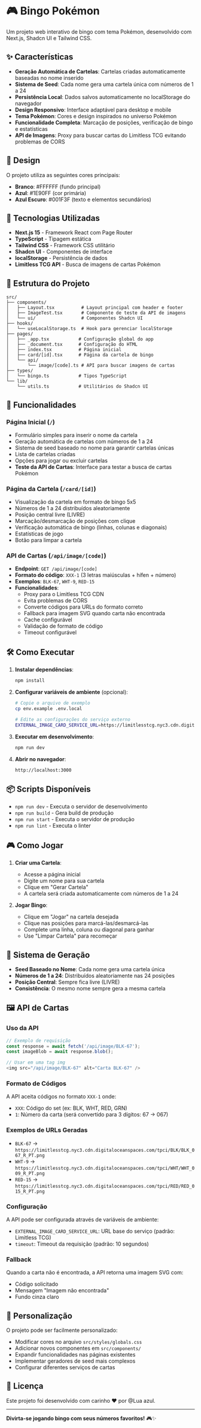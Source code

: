 # 🎮 Bingo Pokémon

Um projeto web interativo de bingo com tema Pokémon, desenvolvido com Next.js, Shadcn UI e Tailwind CSS.

## ✨ Características

- **Geração Automática de Cartelas**: Cartelas criadas automaticamente baseadas no nome inserido
- **Sistema de Seed**: Cada nome gera uma cartela única com números de 1 a 24
- **Persistência Local**: Dados salvos automaticamente no localStorage do navegador
- **Design Responsivo**: Interface adaptável para desktop e mobile
- **Tema Pokémon**: Cores e design inspirados no universo Pokémon
- **Funcionalidade Completa**: Marcação de posições, verificação de bingo e estatísticas
- **API de Imagens**: Proxy para buscar cartas do Limitless TCG evitando problemas de CORS

## 🎨 Design

O projeto utiliza as seguintes cores principais:
- **Branco**: #FFFFFF (fundo principal)
- **Azul**: #1E90FF (cor primária)
- **Azul Escuro**: #001F3F (texto e elementos secundários)

## 🚀 Tecnologias Utilizadas

- **Next.js 15** - Framework React com Page Router
- **TypeScript** - Tipagem estática
- **Tailwind CSS** - Framework CSS utilitário
- **Shadcn UI** - Componentes de interface
- **localStorage** - Persistência de dados
- **Limitless TCG API** - Busca de imagens de cartas Pokémon

## 📁 Estrutura do Projeto

```
src/
├── components/
│   ├── Layout.tsx          # Layout principal com header e footer
│   ├── ImageTest.tsx       # Componente de teste da API de imagens
│   └── ui/                 # Componentes Shadcn UI
├── hooks/
│   └── useLocalStorage.ts  # Hook para gerenciar localStorage
├── pages/
│   ├── _app.tsx           # Configuração global do app
│   ├── _document.tsx      # Configuração do HTML
│   ├── index.tsx          # Página inicial
│   ├── card/[id].tsx      # Página da cartela de bingo
│   └── api/
│       └── image/[code].ts # API para buscar imagens de cartas
├── types/
│   └── bingo.ts           # Tipos TypeScript
└── lib/
    └── utils.ts           # Utilitários do Shadcn UI
```

## 🎯 Funcionalidades

### Página Inicial (`/`)
- Formulário simples para inserir o nome da cartela
- Geração automática de cartelas com números de 1 a 24
- Sistema de seed baseado no nome para garantir cartelas únicas
- Lista de cartelas criadas
- Opções para jogar ou excluir cartelas
- **Teste da API de Cartas**: Interface para testar a busca de cartas Pokémon

### Página da Cartela (`/card/[id]`)
- Visualização da cartela em formato de bingo 5x5
- Números de 1 a 24 distribuídos aleatoriamente
- Posição central livre (LIVRE)
- Marcação/desmarcação de posições com clique
- Verificação automática de bingo (linhas, colunas e diagonais)
- Estatísticas de jogo
- Botão para limpar a cartela

### API de Cartas (`/api/image/[code]`)
- **Endpoint**: `GET /api/image/[code]`
- **Formato do código**: `XXX-1` (3 letras maiúsculas + hífen + número)
- **Exemplos**: `BLK-67`, `WHT-9`, `RED-15`
- **Funcionalidades**:
  - Proxy para o Limitless TCG CDN
  - Evita problemas de CORS
  - Converte códigos para URLs do formato correto
  - Fallback para imagem SVG quando carta não encontrada
  - Cache configurável
  - Validação de formato de código
  - Timeout configurável

## 🛠️ Como Executar

1. **Instalar dependências**:
   ```bash
   npm install
   ```

2. **Configurar variáveis de ambiente** (opcional):
   ```bash
   # Copie o arquivo de exemplo
   cp env.example .env.local
   
   # Edite as configurações do serviço externo
   EXTERNAL_IMAGE_CARD_SERVICE_URL=https://limitlesstcg.nyc3.cdn.digitaloceanspaces.com/tpci/{set}/{set}_{number}_R_PT.png
   ```

3. **Executar em desenvolvimento**:
   ```bash
   npm run dev
   ```

4. **Abrir no navegador**:
   ```
   http://localhost:3000
   ```

## 📦 Scripts Disponíveis

- `npm run dev` - Executa o servidor de desenvolvimento
- `npm run build` - Gera build de produção
- `npm run start` - Executa o servidor de produção
- `npm run lint` - Executa o linter

## 🎮 Como Jogar

1. **Criar uma Cartela**:
   - Acesse a página inicial
   - Digite um nome para sua cartela
   - Clique em "Gerar Cartela"
   - A cartela será criada automaticamente com números de 1 a 24

2. **Jogar Bingo**:
   - Clique em "Jogar" na cartela desejada
   - Clique nas posições para marcá-las/desmarcá-las
   - Complete uma linha, coluna ou diagonal para ganhar
   - Use "Limpar Cartela" para recomeçar

## 🔢 Sistema de Geração

- **Seed Baseado no Nome**: Cada nome gera uma cartela única
- **Números de 1 a 24**: Distribuídos aleatoriamente nas 24 posições
- **Posição Central**: Sempre fica livre (LIVRE)
- **Consistência**: O mesmo nome sempre gera a mesma cartela

## 🖼️ API de Cartas

### Uso da API

```javascript
// Exemplo de requisição
const response = await fetch('/api/image/BLK-67');
const imageBlob = await response.blob();

// Usar em uma tag img
<img src="/api/image/BLK-67" alt="Carta BLK-67" />
```

### Formato de Códigos

A API aceita códigos no formato `XXX-1` onde:
- `XXX`: Código do set (ex: BLK, WHT, RED, GRN)
- `1`: Número da carta (será convertido para 3 dígitos: 67 → 067)

### Exemplos de URLs Geradas

- `BLK-67` → `https://limitlesstcg.nyc3.cdn.digitaloceanspaces.com/tpci/BLK/BLK_067_R_PT.png`
- `WHT-9` → `https://limitlesstcg.nyc3.cdn.digitaloceanspaces.com/tpci/WHT/WHT_009_R_PT.png`
- `RED-15` → `https://limitlesstcg.nyc3.cdn.digitaloceanspaces.com/tpci/RED/RED_015_R_PT.png`

### Configuração

A API pode ser configurada através de variáveis de ambiente:

- `EXTERNAL_IMAGE_CARD_SERVICE_URL`: URL base do serviço (padrão: Limitless TCG)
- `timeout`: Timeout da requisição (padrão: 10 segundos)

### Fallback

Quando a carta não é encontrada, a API retorna uma imagem SVG com:
- Código solicitado
- Mensagem "Imagem não encontrada"
- Fundo cinza claro

## 🎨 Personalização

O projeto pode ser facilmente personalizado:
- Modificar cores no arquivo `src/styles/globals.css`
- Adicionar novos componentes em `src/components/`
- Expandir funcionalidades nas páginas existentes
- Implementar geradores de seed mais complexos
- Configurar diferentes serviços de cartas

## 📝 Licença

Este projeto foi desenvolvido com carinho ❤️ por @Lua azul.

---

**Divirta-se jogando bingo com seus números favoritos!** 🎮✨
